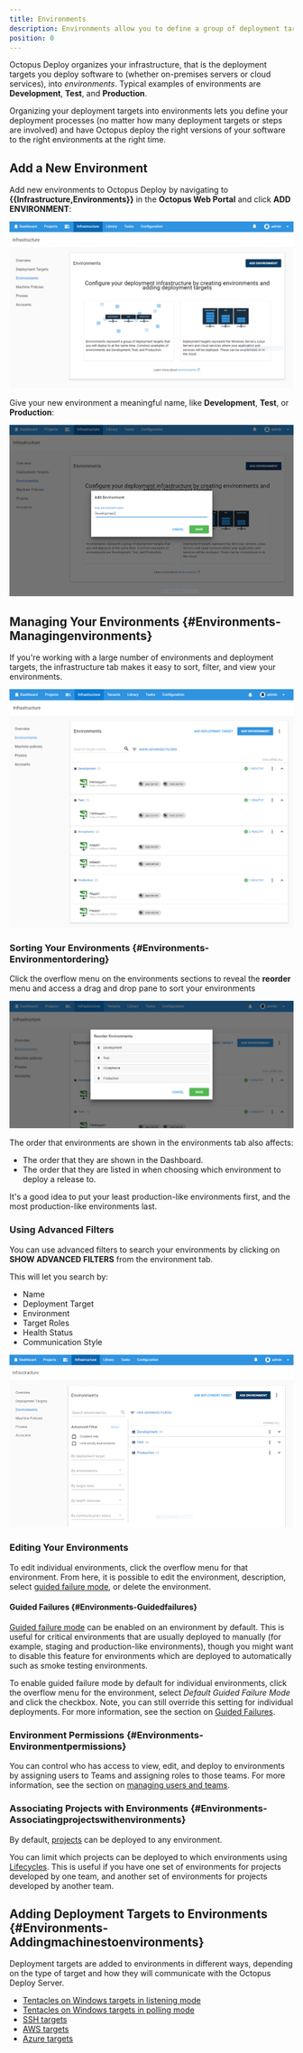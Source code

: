 ```yaml
---
title: Environments
description: Environments allow you to define a group of deployment targets that you will deploy to at the same time; common examples of environments are Development, Test and Production.
position: 0
---
```

Octopus Deploy organizes your infrastructure, that is the deployment targets you deploy software to (whether on-premises servers or cloud services), into *environments*. Typical examples of environments are **Development**, **Test**, and **Production**.

Organizing your deployment targets into environments lets you define your deployment processes (no matter how many deployment targets or steps are involved) and have Octopus deploy the right versions of your software to the right environments at the right time.

## Add a New Environment

Add new environments to Octopus Deploy by navigating to **{{Infrastructure,Environments}}** in the **Octopus Web Portal** and click **ADD ENVIRONMENT**:

![](add-environments.png)

Give your new environment a meaningful name, like **Development**, **Test**, or **Production**:

![](environment-name.png)

## Managing Your Environments {#Environments-Managingenvironments}

If you're working with a large number of environments and deployment targets, the infrastructure tab makes it easy to sort, filter, and view your environments.

![](environments.png "width=500")

### Sorting Your Environments {#Environments-Environmentordering}

Click the overflow menu on the environments sections to reveal the **reorder** menu and access a drag and drop pane to sort your environments

![](environment-reordering.png "width=500")

The order that environments are shown in the environments tab also affects:

- The order that they are shown in the Dashboard.
- The order that they are listed in when choosing which environment to deploy a release to.

It's a good idea to put your least production-like environments first, and the most production-like environments last.

### Using Advanced Filters

You can use advanced filters to search your environments by clicking on **SHOW ADVANCED FILTERS** from the environment tab.

This will let you search by:

- Name
- Deployment Target
- Environment
- Target Roles
- Health Status
- Communication Style

![](advanced-filters.png)

### Editing Your Environments

To edit individual environments, click the overflow menu for that environment. From here, it is possible to edit the environment, description, select [guided failure mode](/docs/infrastructure/environments/index.md#Environments-Guidedfailures), or delete the environment.

#### Guided Failures {#Environments-Guidedfailures}

[Guided failure mode](/docs/deployment-process/releases/guided-failures.md) can be enabled on an environment by default. This is useful for critical environments that are usually deployed to manually (for example, staging and production-like environments), though you might want to disable this feature for environments which are deployed to automatically such as smoke testing environments.

To enable guided failure mode by default for individual environments, click the overflow menu for the environment, select *Default Guided Failure Mode* and click the checkbox. Note, you can still override this setting for individual deployments. For more information, see the section on [Guided Failures](/docs/deployment-process/releases/guided-failures.md).

### Environment Permissions {#Environments-Environmentpermissions}

You can control who has access to view, edit, and deploy to environments by assigning users to Teams and assigning roles to those teams. For more information, see the section on [managing users and teams](/docs/administration/managing-users-and-teams/index.md).

### Associating Projects with Environments {#Environments-Associatingprojectswithenvironments}

By default, [projects](/docs/deployment-process/projects.md) can be deployed to any environment.

You can limit which projects can be deployed to which environments using [Lifecycles](/docs/deployment-process/lifecycles/index.md). This is useful if you have one set of environments for projects developed by one team, and another set of environments for projects developed by another team.

## Adding Deployment Targets to Environments {#Environments-Addingmachinestoenvironments}

Deployment targets are added to environments in different ways, depending on the type of target and how they will communicate with the Octopus Deploy Server.

- [Tentacles on Windows targets in listening mode](/docs/infrastructure/windows-targets/listening-tentacles/index.md)
- [Tentacles on Windows targets in polling mode](/docs/infrastructure/windows-targets/polling-tentacles/index.md)
- [SSH targets](/docs/infrastructure/ssh-targets/index.md)
- [AWS targets](/docs/infrastructure/aws/index.md)
- [Azure targets](/docs/infrastructure/azure/index.md)
